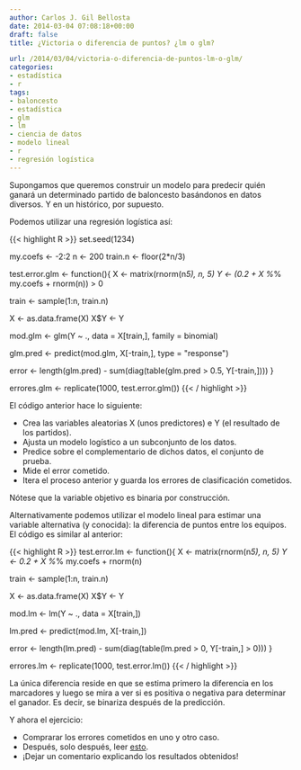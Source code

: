 ```yaml
---
author: Carlos J. Gil Bellosta
date: 2014-03-04 07:08:18+00:00
draft: false
title: ¿Victoria o diferencia de puntos? ¿lm o glm?

url: /2014/03/04/victoria-o-diferencia-de-puntos-lm-o-glm/
categories:
- estadística
- r
tags:
- baloncesto
- estadística
- glm
- lm
- ciencia de datos
- modelo lineal
- r
- regresión logística
---
```


Supongamos que queremos construir un modelo para predecir quién ganará un determinado partido de baloncesto basándonos en datos diversos. Y en un histórico, por supuesto.

Podemos utilizar una regresión logística así:

{{< highlight R >}}
set.seed(1234)

my.coefs <- -2:2
n <- 200
train.n <- floor(2*n/3)

test.error.glm <- function(){
  X <- matrix(rnorm(n*5), n, 5)
  Y <- (0.2 + X %*% my.coefs + rnorm(n)) > 0

  train <- sample(1:n, train.n)

  X <- as.data.frame(X)
  X$Y <- Y

  mod.glm <- glm(Y ~ ., data = X[train,],
    family = binomial)

  glm.pred <- predict(mod.glm, X[-train,],
    type = "response")

  error <- length(glm.pred) -
    sum(diag(table(glm.pred > 0.5, Y[-train,])))
}

errores.glm <- replicate(1000, test.error.glm())
{{< / highlight >}}

El código anterior hace lo siguiente:

* Crea las variables aleatorias X (unos predictores) e Y (el resultado de los partidos).
* Ajusta un modelo logístico a un subconjunto de los datos.
* Predice sobre el complementario de dichos datos, el conjunto de prueba.
* Mide el error cometido.
* Itera el proceso anterior y guarda los errores de clasificación cometidos.

Nótese que la variable objetivo es binaria por construcción.

Alternativamente podemos utilizar el modelo lineal para estimar una variable alternativa (y conocida): la diferencia de puntos entre los equipos. El código es similar al anterior:

{{< highlight R >}}
test.error.lm <- function(){
  X <- matrix(rnorm(n*5), n, 5)
  Y <- 0.2 + X %*% my.coefs + rnorm(n)

  train <- sample(1:n, train.n)

  X <- as.data.frame(X)
  X$Y <- Y

  mod.lm <- lm(Y ~ ., data = X[train,])

  lm.pred <- predict(mod.lm, X[-train,])

  error <- length(lm.pred) -
    sum(diag(table(lm.pred > 0, Y[-train,] > 0)))
}

errores.lm <- replicate(1000, test.error.lm())
{{< / highlight >}}

La única diferencia reside en que se estima primero la diferencia en los marcadores y luego se mira a ver si es positiva o negativa para determinar el ganador. Es decir, se binariza después de la predicción.

Y ahora el ejercicio:

* Comprarar los errores cometidos en uno y otro caso.
* Después, solo después, leer [esto](http://andrewgelman.com/2014/02/25/basketball-stats-dont-model-probability-win-model-expected-score-differential/).
* ¡Dejar un comentario explicando los resultados obtenidos!